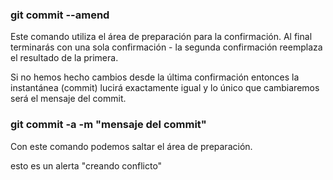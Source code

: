 ### git commit --amend
Este comando utiliza el área de preparación para la confirmación.
Al final terminarás con una sola confirmación - la segunda confirmación reemplaza el resultado de la primera.

Si no hemos hecho cambios desde la última confirmación entonces la instantánea (commit) lucirá exactamente igual y lo único que cambiaremos será el mensaje del commit.

### git commit -a -m "mensaje del commit"
Con este comando podemos saltar el área de preparación.

esto es un alerta "creando conflicto"
